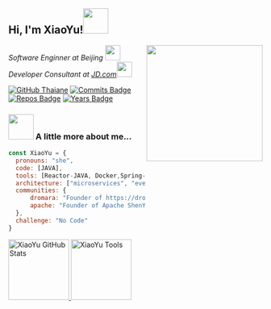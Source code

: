 <h2> Hi, I'm XiaoYu!<img src="https://media.giphy.com/media/mGcNjsfWAjY5AEZNw6/giphy.gif" width="50"></h2>
<img align='right' src="https://media.giphy.com/media/M9gbBd9nbDrOTu1Mqx/giphy.gif" width="230">
<p><em>Software Enginner at Beijing </a><img src="https://media.giphy.com/media/fYSnHlufseco8Fh93Z/giphy.gif" width="30"></br>Developer Consultant at <a href="https://www.jd.com">JD.com</a><img src="https://media.giphy.com/media/WUlplcMpOCEmTGBtBW/giphy.gif" width="30"> 
</em></p>

[![GitHub Thaiane](https://img.shields.io/github/followers/yu199195?label=follow&style=social)](https://github.com/Thaiane)
[![Commits Badge](https://badges.pufler.dev/commits/monthly/yu199195)](https://badges.pufler.dev)
[![Repos Badge](https://badges.pufler.dev/repos/yu199195)](https://badges.pufler.dev)
[![Years Badge](https://badges.pufler.dev/years/yu199195)](https://badges.pufler.dev)

### <img src="https://media.giphy.com/media/VgCDAzcKvsR6OM0uWg/giphy.gif" width="50"> A little more about me...  

```javascript
const XiaoYu = {
  pronouns: "she",
  code: [JAVA],
  tools: [Reactor-JAVA, Docker,Spring-Boot,Spring-Cloud],
  architecture: ["microservices", "event-driven", "design system pattern"],
  communities: {
      dromara: "Founder of https://dromara.org, author to hmily, raincat, myth",
      apache: "Founder of Apache ShenYu (incubator) / Apache ShardingSphere Committer",
  },
  challenge: "No Code"
}
```

<a href="https://https://dromara.org">
<img height="120px" src="https://github-readme-stats.vercel.app/api?username=yu199195&hide_title=true&hide_border=true&show_icons=true&include_all_commits=true&count_private=true&line_height=21&text_color=000&icon_color=000&bg_color=0,ea6161,ffc64d,fffc4d,52fa5a&theme=graywhite" alt="XiaoYu GitHub Stats"/>
<img height="120px" src="https://github-readme-stats.vercel.app/api/top-langs/?username=yu199195&hide=html&hide_title=true&hide_border=true&layout=compact&langs_count=7&exclude_repo=comp426,Redventures-Movie-Quotes&text_color=000&icon_color=fff&bg_color=0,52fa5a,4dfcff,c64dff&theme=graywhite" alt="XiaoYu Tools"/>
</a>

